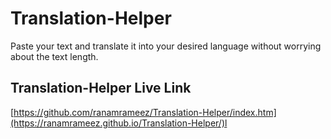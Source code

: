 # Translation-Helper

Paste your text and translate it into your desired language without worrying about the text length.

## Translation-Helper Live Link

[https://github.com/ranamrameez/Translation-Helper/index.htm](https://ranamrameez.github.io/Translation-Helper/)l
